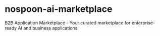 # nospoon-ai-marketplace
B2B Application Marketplace - Your curated marketplace for enterprise-ready AI and business applications
